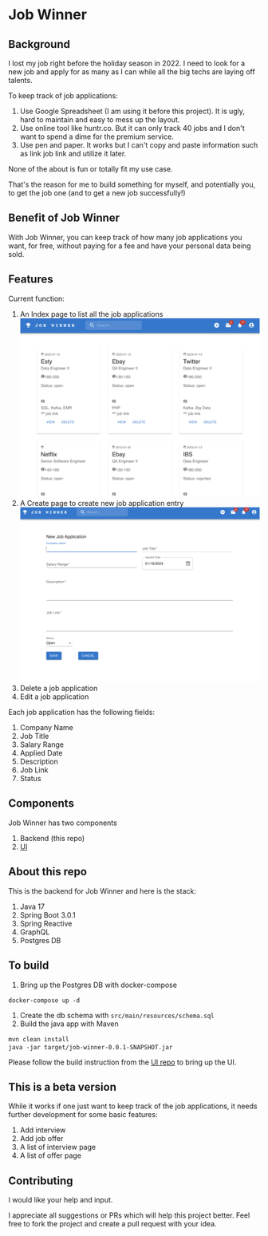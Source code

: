# Job Winner


## Background

I lost my job right before the holiday season in 2022. I need to look for a new job and apply for as many as I can while all the big techs are laying off talents.

To keep track of job applications:

1. Use Google Spreadsheet (I am using it before this project). It is ugly, hard to maintain and easy to mess up the layout.
1. Use online tool like huntr.co. But it can only track 40 jobs and I don't want to spend a dime for the premium service.
1. Use pen and paper. It works but I can't copy and paste information such as link job link and utilize it later.

None of the about is fun or totally fit my use case.

That's the reason for me to build something for myself, and potentially you, to get the job one (and to get a new job successfully!)

## Benefit of Job Winner

With Job Winner, you can keep track of how many job applications you want, for free, without paying for a fee and have your personal data being sold.


## Features

Current function:
1. An Index page to list all the job applications
![index](readme-img/index.png)
1. A Create page to create new job application entry
![new](readme-img/new.png)
1. Delete a job application
1. Edit a job application

Each job application has the following fields:
1. Company Name
1. Job Title
1. Salary Range
1. Applied Date
1. Description
1. Job Link
1. Status

## Components

Job Winner has two components
1. Backend (this repo)
1. [UI](https://github.com/januschung/job-winner-ui)

## About this repo

This is the backend for Job Winner and here is the stack:

1. Java 17
1. Spring Boot 3.0.1
1. Spring Reactive
1. GraphQL
1. Postgres DB


## To build 

1. Bring up the Postgres DB with docker-compose
```console
docker-compose up -d
```
1. Create the db schema with `src/main/resources/schema.sql`
1. Build the java app with Maven
```console
mvn clean install
java -jar target/job-winner-0.0.1-SNAPSHOT.jar
```

Please follow the build instruction from the [UI repo](https://github.com/januschung/job-winner-ui) to bring up the UI.

## This is a beta version

While it works if one just want to keep track of the job applications, it needs further development for some basic features:
1. Add interview
1. Add job offer
1. A list of interview page
1. A list of offer page


## Contributing 

I would like your help and input.

I appreciate all suggestions or PRs which will help this project better. Feel free to fork the project and create a pull request with your idea.


